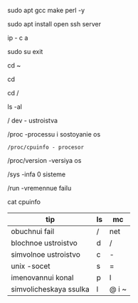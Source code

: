 sudo apt gcc make perl -y

sudo apt install open ssh server

ip - c a

sudo su exit

cd ~  

cd

cd /

ls  -al


/ dev  - ustroistva

/proc -processu i sostoyanie os

    /proc/cpuinfo - procesor

   /proc/version -versiya os

\/sys -infa 0 sisteme

/run -vremennue failu

cat cpuinfo


| tip                    | ls | mc    |
| ---------------------- | -- | ----- |
| obuchnui fail          | /  | net   |
| blochnoe ustroistvo    | d  | /     |
| simvolnoe ustroistvo   | c  | -     |
| unix -socet            | s  | =     |
| imenovannui konal      | p  | l     |
| simvolicheskaya ssulka | l  | @ i ~ |
